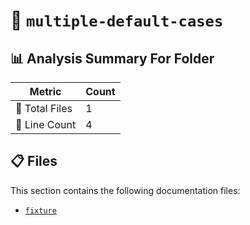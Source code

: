 # 📁 `multiple-default-cases`

## 📊 Analysis Summary For Folder

| Metric | Count |
|--------|-------|
| 📁 Total Files | 1 |
| 🔢 Line Count | 4 |


## 📋 Files

This section contains the following documentation files:

- [`fixture`](./fixture.md)